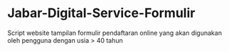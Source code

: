# Jabar-Digital-Service-Formulir
Script website tampilan formulir pendaftaran online yang akan digunakan oleh pengguna dengan usia > 40 tahun
